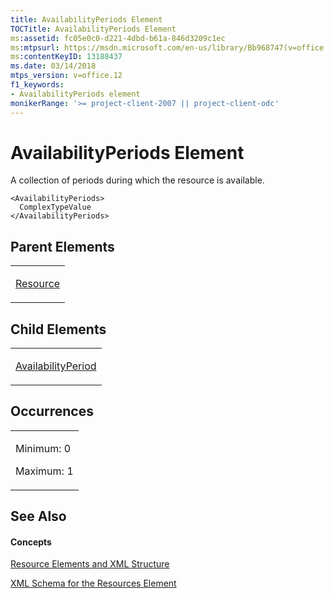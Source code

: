 ```yaml
---
title: AvailabilityPeriods Element
TOCTitle: AvailabilityPeriods Element
ms:assetid: fc05e0c0-d221-4dbd-b61a-846d3209c1ec
ms:mtpsurl: https://msdn.microsoft.com/en-us/library/Bb968747(v=office.12)
ms:contentKeyID: 13188437
ms.date: 03/14/2018
mtps_version: v=office.12
f1_keywords:
- AvailabilityPeriods element
monikerRange: '>= project-client-2007 || project-client-odc'
---
```


# AvailabilityPeriods Element




A collection of periods during which the resource is available.

    <AvailabilityPeriods>
      ComplexTypeValue
    </AvailabilityPeriods>

## Parent Elements

<table>
<colgroup>
<col style="width: 100%" />
</colgroup>
<tbody>
<tr class="odd">
<td><p><a href="resource-element.md">Resource</a></p></td>
</tr>
</tbody>
</table>

## Child Elements

<table>
<colgroup>
<col style="width: 100%" />
</colgroup>
<tbody>
<tr class="odd">
<td><p><a href="availabilityperiod-element.md">AvailabilityPeriod</a></p></td>
</tr>
</tbody>
</table>

## Occurrences

<table>
<colgroup>
<col style="width: 100%" />
</colgroup>
<tbody>
<tr class="odd">
<td><p>Minimum: 0</p>
<p>Maximum: 1</p></td>
</tr>
</tbody>
</table>

## See Also

#### Concepts

[Resource Elements and XML Structure](resource-elements-and-xml-structure.md)

[XML Schema for the Resources Element](xml-schema-for-the-resources-element.md)

